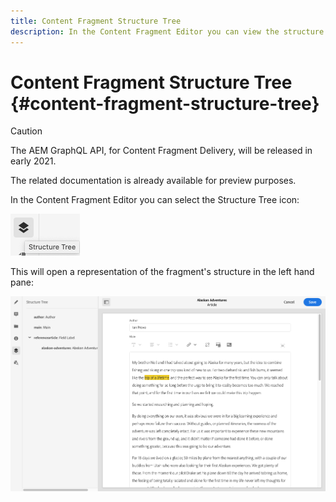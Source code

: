 ```yaml
---
title: Content Fragment Structure Tree
description: In the Content Fragment Editor you can view the structure tree.
---
```


# Content Fragment Structure Tree {#content-fragment-structure-tree}

>[!CAUTION]
>
>The AEM GraphQL API, for Content Fragment Delivery, will be released in early 2021.
>
>The related documentation is already available for preview purposes.

In the Content Fragment Editor you can select the Structure Tree icon:

![Content Fragment Structure Tree](assets/cfm-structuretree-01.png)

This will open a representation of the fragment's structure in the left hand pane:

![Content Fragment Structure Tree](assets/cfm-structuretree-02.png)